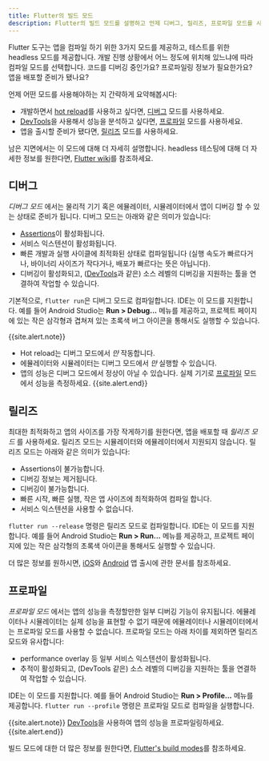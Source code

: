 ```yaml
---
title: Flutter의 빌드 모드
description: Flutter의 빌드 모드를 설명하고 언제 디버그, 릴리즈, 프로파일 모드를 사용해야하는지 설명합니다.
---
```


Flutter 도구는 앱을 컴파일 하기 위한 3가지 모드를 제공하고, 
테스트를 위한 headless 모드를 제공합니다. 
개발 진행 상황에서 어느 정도에 위치해 있느냐에 따라 컴파일 모드를 선택합니다.
코드를 디버깅 중인가요? 프로파일링 정보가 필요한가요?
앱을 배포할 준비가 됐나요?

언제 어떤 모드를 사용해야하는 지 간략하게 요약해봅시다:

* 개발하면서 [hot reload][]를 사용하고 싶다면, 
  [디버그](#디버그) 모드를 사용하세요.
* [DevTools][]을 사용해서 성능을 분석하고 싶다면,
  [프로파일](#프로파일) 모드를 사용하세요.
* 앱을 출시할 준비가 됐다면,
  [릴리즈](#릴리즈) 모드를 사용하세요.

남은 지면에서는 이 모드에 대해 더 자세히 설명합니다.
headless 테스팅에 대해 더 자세한 정보를 원한다면, [Flutter wiki][]를 참조하세요.

## 디버그

_디버그 모드_ 에서는 물리적 기기 혹은 에뮬레이터, 시뮬레이터에서 앱이 디버깅 
할 수 있는 상태로 준비가 됩니다. 디버그 모드는 아래와 같은 의미가 있습니다:

* [Assertions][]이 활성화됩니다.
* 서비스 익스텐션이 활성화됩니다.
* 빠른 개발과 실행 사이클에 최적화된 상태로 컴파일됩니다 
  (실행 속도가 빠르다거나, 바이너리 사이즈가 작다거나, 배포가 빠르다는 뜻은 아닙니다).
* 디버깅이 활성화되고, ([DevTools][]과 같은) 소스 레벨의 디버깅을 지원하는 툴을 
  연결하여 작업할 수 있습니다.

기본적으로, `flutter run`은 디버그 모드로 컴파일합니다.
IDE는 이 모드를 지원합니다. 예를 들어 Android Studio는
**Run > Debug...** 메뉴를 제공하고, 프로젝트 페이지에 있는
작은 삼각형과 겹쳐져 있는 초록색 버그 아이콘을 통해서도
실행할 수 있습니다.

{{site.alert.note}}
  * Hot reload는 디버그 모드에서 _만_ 작동합니다.
  * 에뮬레이터와 시뮬레이터는 디버그 모드에서 _만_ 실행할 수 있습니다.
  * 앱의 성능은 디버그 모드에서 정상이 아닐 수 있습니다.
    실제 기기로 [프로파일](#프로파일) 모드에서 
    성능을 측정하세요.
{{site.alert.end}}

## 릴리즈

최대한 최적화하고 앱의 사이즈를 가장 작게하기를 원한다면, 
앱을 배포할 때 _릴리즈 모드_ 를 사용하세요. 릴리즈 모드는 시뮬레이터와 에뮬레이터에서 
지원되지 않습니다. 릴리즈 모드는 아래와 같은 의미가 있습니다:

* Assertions이 불가능합니다.
* 디버깅 정보는 제거됩니다.
* 디버깅이 불가능합니다.
* 빠른 시작, 빠른 실행, 작은 앱 사이즈에 최적화하여 컴파일 합니다.
* 서비스 익스텐션을 사용할 수 없습니다. 

`flutter run --release` 명령은 릴리즈 모드로 컴파일합니다.
IDE는 이 모드를 지원합니다. 예를 들어 Android Studio는 
**Run > Run...** 메뉴를 제공하고, 프로젝트 페이지에 있는 
작은 삼각형의 초록색 아이콘을 통해서도 실행할 수 있습니다.

더 많은 정보를 원하시면,
[iOS][]와 [Android][] 앱 출시에 관한 문서를 참조하세요.

## 프로파일

_프로파일 모드_ 에서는 앱의 성능을 측정할만한 일부 디버깅 기능이 유지됩니다.
에뮬레이터나 시뮬레이터는 실제 성능을 표현할 수 없기 때문에
에뮬레이터나 시뮬레이터에서는 프로파일 모드를 사용할 수 없습니다. 
프로파일 모드는 아래 차이를 제외하면 릴리즈 모드와 유사합니다:

* performance overlay 등 일부 서비스 익스텐션이 활성화됩니다.
* 추적이 활성화되고, (DevTools 같은) 소스 레벨의 
  디버깅을 지원하는 툴을 연결하여 작업할 수 있습니다.

IDE는 이 모드를 지원합니다. 
예를 들어 Android Studio는 **Run > Profile...** 메뉴를 제공합니다.
`flutter run --profile` 명령은 프로파일 모드로 컴파일을 실행합니다.

{{site.alert.note}}
  [DevTools][]을 사용하여 앱의 성능을 프로파일링하세요.
{{site.alert.end}}

빌드 모드에 대한 더 많은 정보를 원한다면, 
[Flutter's build modes][]를 참조하세요.


[Flutter wiki]: {{site.github}}/flutter/flutter/wiki/Flutter's-modes
[Assertions]: {{site.dart-site}}/guides/language/language-tour#assert
[iOS]:  /docs/deployment/ios
[Android]: /docs/deployment/android
[hot reload]: /docs/development/tools/hot-reload
[DevTools]: /docs/development/tools/devtools
[Flutter's build modes]: ({{site.github}}/flutter/flutter/wiki/Flutter%27s-modes)
